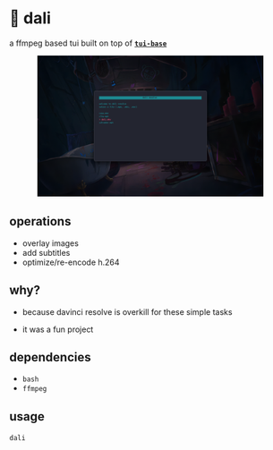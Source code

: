 # 🎨 dali
a ffmpeg based tui built on top of [**`tui-base`**](https://github.com/mofeimw/tui)

<p align="center"><img src="screenshot.png" alt="screenshot" width="80%"></p>

## operations
- overlay images
- add subtitles
- optimize/re-encode h.264

## why?
- because davinci resolve is overkill for these simple tasks

- it was a fun project

## dependencies
- `bash`
- `ffmpeg`
          
## usage
```
dali
``` 
